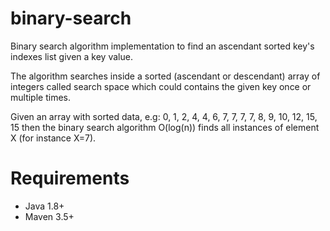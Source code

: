 # binary-search

Binary search algorithm implementation to find an ascendant sorted key's indexes list given a key value.
 
The algorithm searches inside a sorted (ascendant or descendant) array of integers called search space which could contains the given key once or multiple times.

Given an array with sorted data, e.g:  0, 1, 2, 4, 4, 6, 7, 7, 7, 7, 8, 9, 10, 12, 15, 15 then the binary search algorithm O(log(n)) finds all instances of element X (for instance X=7).

# Requirements

* Java 1.8+
* Maven 3.5+


